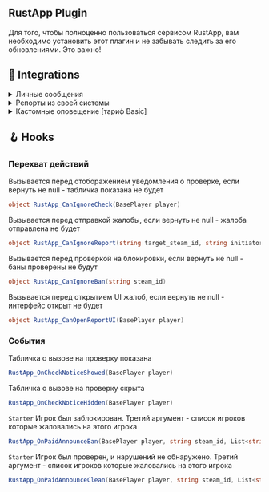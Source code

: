 ## RustApp Plugin
Для того, чтобы полноценно пользоваться сервисом RustApp, вам необходимо установить этот плагин и не забывать следить за его обновлениями. Это важно!

## 🔗 Integrations

<details><summary>Личные сообщения</summary>

   <br>Сервис может показывать и хранить личные переписки ваших игроков через `/pm` и `/r`, но для этого необходимо добавить вызов метода в свой плагин.

   ```csharp
   plugins.Find("RustApp")?.Call("RA_DirectMessageHandler", senderId, targetId, message);
   ```
   `senderId` - String SteamID64 отправителя\
   `targetId` - String SteamID64 получателя\
   `message` - текст сообщения<br>
   
</details>

<details><summary>Репорты из своей системы</summary>

   <br>Для отправки репортов в RustApp можно использовать и свою систему жалоб, но для этого необходимо связать свой плагин с плагином RustApp.
   
   ```csharp
   plugins.Find("RustApp")?.Call("RA_ReportSend", initiatorId, targetID, reason, <optional> message)
   ```
   `senderId` - String SteamID64 того, кто жалуется\
   `targetId` - String SteamID64 того, на кого жалуются\
   `reason` - причина жалобы (читы/макросы и т.д)\
   `message` - комментарий к репорту (можно не передавать, если Ваш плагин не поддерживает комментарии к жалобам)

   ⚠️ Не забудьте из конфигурации `RustApp.json` убрать все команды, чтобы наше UI нельзя было открыть!

</details>

<details><summary>Кастомные оповещение [тариф Basic]</summary>

   <br>Вы можете создавать свои собственные оповещения о любых действиях игрока при помощи API.
   
   ```csharp
   plugins.Find("RustApp")?.Call("RA_CustomAlert", message, <optional> data)
   ```
   `string message` - любая произвольная строка\
   `[CanBeNull] data` - любой JSON с нужной вам информацией (кол-во символов не более 512), который будет также отображаться на сайте по кнопке "показать данные"

   ⚠️ Если в `message` будет содержаться SteamID - на сайте он автоматически заменится на имя игрока и позволит открыть профиль (например: "оповещение на 76561198121100397" заменится на "оповещение на **playername**").

</details>

## 🪝 Hooks

### Перехват действий

Вызывается перед отоборажением уведомления о проверке, если вернуть не null - табличка показана не будет
```csharp
object RustApp_CanIgnoreCheck(BasePlayer player)
```

Вызывается перед отправкой жалобы, если вернуть не null - жалоба отправлена не будет
```csharp
object RustApp_CanIgnoreReport(string target_steam_id, string initiator_steam_id)
```

Вызывается перед проверкой на блокировки, если вернуть не null - баны проверены не будут
```csharp
object RustApp_CanIgnoreBan(string steam_id)
```

Вызывается перед открытием UI жалоб, если вернуть не null - интерфейс открыт не будет
```csharp
object RustApp_CanOpenReportUI(BasePlayer player)
```

### События

Табличка о вызове на проверку показана
```csharp
RustApp_OnCheckNoticeShowed(BasePlayer player)
```

Табличка о вызове на проверку скрыта
```csharp
RustApp_OnCheckNoticeHidden(BasePlayer player)
```

`Starter` Игрок был заблокирован. Третий аргумент - список игроков которые жаловались на этого игрока
```csharp
RustApp_OnPaidAnnounceBan(BasePlayer player, string steam_id, List<string> initiators)
```

`Starter` Игрок был проверен, и нарушений не обнаружено. Третий аргумент - список игроков которые жаловались на этого игрока
```csharp
RustApp_OnPaidAnnounceClean(BasePlayer player, string steam_id, List<string> initiators)
```
